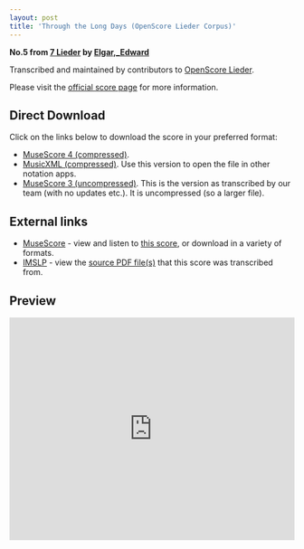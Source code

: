 ```yaml
---
layout: post
title: 'Through the Long Days (OpenScore Lieder Corpus)'
---
```


__No.5 from [7 Lieder](https://fourscoreandmore.org/OpenScore/Elgar%2C_Edward/7_Lieder/) by [Elgar,_Edward](https://fourscoreandmore.org/OpenScore/Elgar%2C_Edward)__

Transcribed and maintained by contributors to [OpenScore Lieder].

Please visit the [official score page] for more information.

[official score page]: https://musescore.com/openscore-lieder-corpus/scores/6236153
[OpenScore Lieder]: https://musescore.com/openscore-lieder-corpus

## Direct Download

Click on the links below to download the score in your preferred format:
- [MuseScore 4 (compressed)](https://fourscoreandmore.org/OpenScore/Elgar%2C_Edward/7_Lieder/5_Through_the_Long_Days.mscz).
- [MusicXML (compressed)](https://fourscoreandmore.org/OpenScore/Elgar%2C_Edward/7_Lieder/5_Through_the_Long_Days.mxl). Use this version to open the file in other notation apps.
- [MuseScore 3 (uncompressed)](https://raw.githubusercontent.com/OpenScore/Lieder/refs/heads/main/scores/Elgar%2C_Edward/7_Lieder/5_Through_the_Long_Days/lc6236153.mscx). This is the version as transcribed by our team (with no updates etc.). It is uncompressed (so a larger file).

## External links

- [MuseScore] - view and listen to [this score][MuseScore], or download in a variety of formats.
- [IMSLP] - view the [source PDF file(s)][IMSLP] that this score was transcribed from.

[MuseScore]: https://musescore.com/score/6236153
[IMSLP]: https://imslp.org/wiki/Special:ReverseLookup/556602

## Preview

<iframe width="100%" height="394" src="https://musescore.com/openscore-lieder-corpus/scores/6236153/embed" frameborder="0" allowfullscreen allow="autoplay; fullscreen"></iframe>
